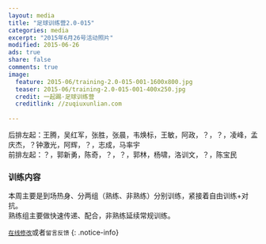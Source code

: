 ```yaml
---
layout: media
title: "足球训练营2.0-015"
categories: media
excerpt: "2015年6月26号活动照片"
modified: 2015-06-26
ads: true
share: false
comments: true
image:
  feature: 2015-06/training-2.0-015-001-1600x800.jpg
  teaser: 2015-06/training-2.0-015-001-400x250.jpg
  credit: 一起踢·足球训练营
  creditlink: //zuqiuxunlian.com
  
---
```

后排左起：王腾，吴红军，张胜，张晨，韦焕标，王敏，阿政，？，？，凌峰，孟庆杰，？钟激光，阿辉，？，志成，马率宇    
前排左起：？，郭新勇，陈奇，？，？，郭林，杨啸，洛训文，？，陈宝民


### 训练内容
本周主要是到场热身、分两组（熟练、非熟练）分别训练，紧接着自由训练+对抗。   
熟练组主要做快速传递、配合，非熟练延续常规训练。   

[`在线修改`](https://github.com/awong1900/football/edit/gh-pages/_posts/media/2015-06-26-training-2.0-015.md)或者`留言反馈`
{: .notice-info}
